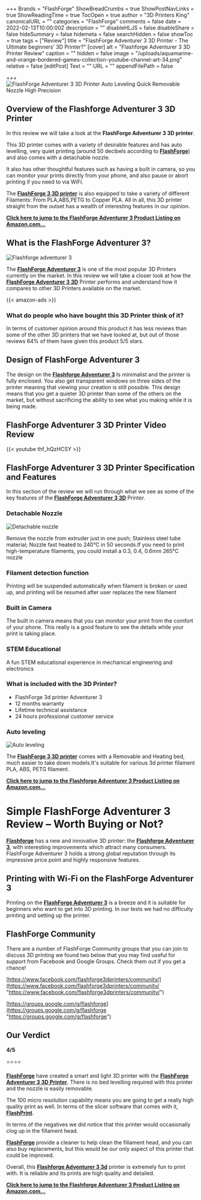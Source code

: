 +++
Brands = "FlashForge"
ShowBreadCrumbs = true
ShowPostNavLinks = true
ShowReadingTime = true
TocOpen = true
author = "3D Printers King"
canonicalURL = ""
categories = "FlashForge"
comments = false
date = 2022-02-13T10:00:00Z
description = ""
disableHLJS = false
disableShare = false
hideSummary = false
hidemeta = false
searchHidden = false
showToc = true
tags = ["Review"]
title = "FlashForge Adventurer 3 3D Printer - The Ultimate beginners’ 3D Printer?"
[cover]
alt = "Flashforge Adventurer 3 3D Printer Review"
caption = ""
hidden = false
image = "/uploads/aquamarine-and-orange-bordered-games-collection-youtube-channel-art-34.png"
relative = false
[editPost]
Text = ""
URL = ""
appendFilePath = false

+++
![FlashForge Adventurer 3 3D Printer Auto Leveling Quick Removable Nozzle High Precision](https://images-na.ssl-images-amazon.com/images/I/616t5icIdJS._AC_UL604_SR604,400_.jpg)

## **Overview of the Flashforge Adventurer 3 3D Printer**

In this review we will take a look at the **FlashForge Adventurer 3 3D printer**.  

This 3D printer comes with a variety of desirable features and has auto levelling, very quiet printing (around 50 decibels according to [**FlashForge**](/brands/flashforge)) and also comes with a detachable nozzle.  

It also has other thoughtful features such as having a built in camera, so you can monitor your prints directly from your phone, and also pause or abort printing if you need to via WiFi.  

The [**FlashForge 3 3D printer**](https://www.amazon.com/gp/product/B07ZR467YR/ref=as_li_tl?ie=UTF8&tag=3dprintersking-20&camp=1789&creative=9325&linkCode=as2&creativeASIN=B07ZR467YR&linkId=190486acb5945ac0cd47fdbcf9f2e537) is also equipped to take a variety of different Filaments: From PLA,ABS,PETG to Copper PLA.  All in all, this 3D printer straight from the outset has a wealth of interesting features in our opinion.

[**Click here to jump to the FlashForge Adventurer 3 Product  Listing on Amazon.com…**](https://www.amazon.com/gp/product/B07ZR467YR/ref=as_li_tl?ie=UTF8&tag=3dprintersking-20&camp=1789&creative=9325&linkCode=as2&creativeASIN=B07ZR467YR&linkId=190486acb5945ac0cd47fdbcf9f2e537)

## What is the FlashForge Adventurer 3?

![Flashforge adventurer 3](/uploads/892bbc17-f955-4286-b523-fbe4cba98b5e.jpeg "Flashforge adventurer 3")

The [**FlashForge Adventurer 3**](https://www.amazon.com/gp/product/B07ZR467YR/ref=as_li_tl?ie=UTF8&tag=3dprintersking-20&camp=1789&creative=9325&linkCode=as2&creativeASIN=B07ZR467YR&linkId=190486acb5945ac0cd47fdbcf9f2e537) is one of the most popular 3D Printers currently on the market. In this review we will take a closer look at how the [**FlashForge Adventurer 3 3D**](https://www.amazon.com/gp/product/B07ZR467YR/ref=as_li_tl?ie=UTF8&tag=3dprintersking-20&camp=1789&creative=9325&linkCode=as2&creativeASIN=B07ZR467YR&linkId=190486acb5945ac0cd47fdbcf9f2e537) Printer performs and understand how it compares to other 3D Printers available on the market.

{{< amazon-ads >}}

### What do people who have bought this 3D Printer think of it?

In terms of customer opinion around this product it has less reviews than some of the other 3D printers that we have looked at, but out of those reviews 64% of them have given this product 5/5 stars.

## Design of FlashForge Adventurer 3

The design on the [**Flashforge Adventurer 3**](https://www.amazon.com/gp/product/B07ZR467YR/ref=as_li_tl?ie=UTF8&tag=3dprintersking-20&camp=1789&creative=9325&linkCode=as2&creativeASIN=B07ZR467YR&linkId=190486acb5945ac0cd47fdbcf9f2e537)   Is minimalist and the printer is fully enclosed.  You also get transparent windows on three sides of the printer meaning that viewing your creation is still possible.  This design means  that you get a quieter 3D printer than some of the others on the market, but without sacrificing the ability to see what you making while it is being made.

## FlashForge Adventurer 3 3D Printer Video Review

{{< youtube thf_hQzHCSY >}}

## FlashForge Adventurer 3 3D Printer Specification and Features

In this section of the review we will run through what we see as some of the key features of the [**FlashForge Adventurer 3 3D**](https://www.amazon.com/gp/product/B07ZR467YR/ref=as_li_tl?ie=UTF8&tag=3dprintersking-20&camp=1789&creative=9325&linkCode=as2&creativeASIN=B07ZR467YR&linkId=190486acb5945ac0cd47fdbcf9f2e537) Printer.

### **Detachable Nozzle**

![Detachable nozzle](/uploads/668fd4ad-cae8-4b6c-9251-6b48769d3a7a.jpeg "Detachable nozzle")

Remove the nozzle from extruder just in one push; Stainless steel tube material; Nozzle fast heated to 240°C in 50 seconds.If you need to print high-temperature filaments, you could install a 0.3, 0.4, 0.6mm 265℃ nozzle

### **Filament detection function**

Printing will be suspended automatically when filament is broken or used up, and printing will be resumed after user replaces the new filament

### **Built in Camera**

The built in camera means that you can monitor your print from the comfort of your phone.  This really is a good feature to see the details while your print is taking place.

### **STEM Educational**

A fun STEM educational experience in mechanical engineering and electronics

### **What is included with the 3D Printer?**

* FlashForge 3d printer Adventurer 3
* 12 months warranty
* Lifetime technical assistance
* 24 hours professional customer service

### **Auto leveling**

![Auto leveling](/uploads/52a75e57-983b-4cbb-b2a3-2fc4f2ff66e4.jpeg "Auto leveling")

The [**FlashForge 3 3D printer**](https://www.amazon.com/gp/product/B07ZR467YR/ref=as_li_tl?ie=UTF8&tag=3dprintersking-20&camp=1789&creative=9325&linkCode=as2&creativeASIN=B07ZR467YR&linkId=190486acb5945ac0cd47fdbcf9f2e537) comes with a Removable and Heating bed, much easier to take down models.It's suitable for various 3d printer filament PLA, ABS, PETG filament.

[**Click here to jump to the Flashforge Adventurer 3 Product Listing on Amazon.com…**](https://www.amazon.com/gp/product/B07ZR467YR/ref=as_li_tl?ie=UTF8&tag=3dprintersking-20&camp=1789&creative=9325&linkCode=as2&creativeASIN=B07ZR467YR&linkId=190486acb5945ac0cd47fdbcf9f2e537)

# Simple FlashForge Adventurer 3 Review – Worth Buying or Not?

[**Flashforge**](/brands/flashforge) has a new and innovative 3D printer: the [**Flashforge Adventurer 3**](https://www.amazon.com/gp/product/B07ZR467YR/ref=as_li_tl?ie=UTF8&tag=3dprintersking-20&camp=1789&creative=9325&linkCode=as2&creativeASIN=B07ZR467YR&linkId=190486acb5945ac0cd47fdbcf9f2e537), with interesting improvements which attract many consumers. FlashForge Adventurer 3 holds a strong global reputation through its impressive price point and highly responsive features.

## Printing with Wi-Fi on the FlashForge Adventurer 3

Printing on the [**FlashForge Adventurer 3**](https://www.amazon.com/gp/product/B07ZR467YR/ref=as_li_tl?ie=UTF8&tag=3dprintersking-20&camp=1789&creative=9325&linkCode=as2&creativeASIN=B07ZR467YR&linkId=190486acb5945ac0cd47fdbcf9f2e537) is a breeze and it is suitable for beginners who want to get into 3D printing.  In our tests we had no difficulty printing and setting up the printer.

## FlashForge Community

There are a number of FlashForge Community groups that you can join to discuss 3D printing we found two below that you may find useful for support from Facebook and Google Groups.  Check them out if you get a chance!

[https://www.facebook.com/flashforge3dprinters/community/](https://www.facebook.com/flashforge3dprinters/community/ "https://www.facebook.com/flashforge3dprinters/community/")

[https://groups.google.com/g/flashforge](https://groups.google.com/g/flashforge "https://groups.google.com/g/flashforge")

## **Our Verdict**

**4/5**

⭐⭐⭐⭐

[**FlashForge**](/brands/flashforge) have created a smart and light 3D printer with the [**FlashForge Adventurer 3 3D Printer**](https://www.amazon.com/gp/product/B07ZR467YR/ref=as_li_tl?ie=UTF8&tag=3dprintersking-20&camp=1789&creative=9325&linkCode=as2&creativeASIN=B07ZR467YR&linkId=50e183021ecbd798268278e0f44d4242).  There is no bed levelling required with this printer and the nozzle is easily removable.  

The 100 micro resolution capability means you are going to get a really high quality print as well.  In terms of the slicer software that comes with it, [**FlashPrint**](https://www.flashforge.com/product-detail/FlashPrint-slicer-for-flashforge-fdm-3d-printers).

In terms of the negatives we did notice that this printer would occasionally clog up in the fillament head.  

[**FlashForge**](/brands/flashforge) provide a cleaner to help clean the fillament head, and you can also buy replacements, but this would be our only aspect of this printer that could be improved.

Overall, this [**Flashforge Adventurer 3 3d**](https://www.amazon.com/gp/product/B07ZR467YR/ref=as_li_tl?ie=UTF8&tag=3dprintersking-20&camp=1789&creative=9325&linkCode=as2&creativeASIN=B07ZR467YR&linkId=50e183021ecbd798268278e0f44d4242) printer is extremely fun to print with. It is reliable and its prints are high quality and detailed.

[**Click here to jump to the Flashforge Adventurer 3 Product  Listing on Amazon.com…**](https://www.amazon.com/gp/product/B07ZR467YR/ref=as_li_tl?ie=UTF8&tag=3dprintersking-20&camp=1789&creative=9325&linkCode=as2&creativeASIN=B07ZR467YR&linkId=50e183021ecbd798268278e0f44d4242)